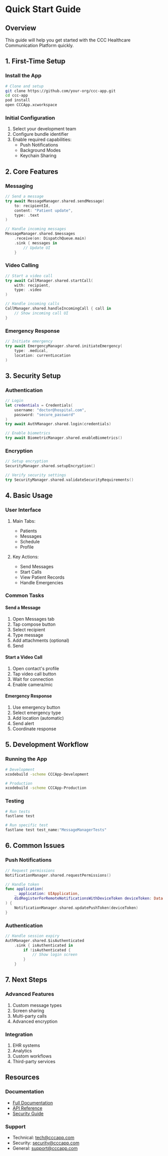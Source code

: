 # Quick Start Guide

## Overview
This guide will help you get started with the CCC Healthcare Communication Platform quickly.

## 1. First-Time Setup

### Install the App
```bash
# Clone and setup
git clone https://github.com/your-org/ccc-app.git
cd ccc-app
pod install
open CCCApp.xcworkspace
```

### Initial Configuration
1. Select your development team
2. Configure bundle identifier
3. Enable required capabilities:
   - Push Notifications
   - Background Modes
   - Keychain Sharing

## 2. Core Features

### Messaging
```swift
// Send a message
try await MessageManager.shared.sendMessage(
    to: recipientId,
    content: "Patient update",
    type: .text
)

// Handle incoming messages
MessageManager.shared.$messages
    .receive(on: DispatchQueue.main)
    .sink { messages in
        // Update UI
    }
```

### Video Calling
```swift
// Start a video call
try await CallManager.shared.startCall(
    with: recipient,
    type: .video
)

// Handle incoming calls
CallManager.shared.handleIncomingCall { call in
    // Show incoming call UI
}
```

### Emergency Response
```swift
// Initiate emergency
try await EmergencyManager.shared.initiateEmergency(
    type: .medical,
    location: currentLocation
)
```

## 3. Security Setup

### Authentication
```swift
// Login
let credentials = Credentials(
    username: "doctor@hospital.com",
    password: "secure_password"
)
try await AuthManager.shared.login(credentials)

// Enable biometrics
try await BiometricManager.shared.enableBiometrics()
```

### Encryption
```swift
// Setup encryption
SecurityManager.shared.setupEncryption()

// Verify security settings
try SecurityManager.shared.validateSecurityRequirements()
```

## 4. Basic Usage

### User Interface
1. Main Tabs:
   - Patients
   - Messages
   - Schedule
   - Profile

2. Key Actions:
   - Send Messages
   - Start Calls
   - View Patient Records
   - Handle Emergencies

### Common Tasks

#### Send a Message
1. Open Messages tab
2. Tap compose button
3. Select recipient
4. Type message
5. Add attachments (optional)
6. Send

#### Start a Video Call
1. Open contact's profile
2. Tap video call button
3. Wait for connection
4. Enable camera/mic

#### Emergency Response
1. Use emergency button
2. Select emergency type
3. Add location (automatic)
4. Send alert
5. Coordinate response

## 5. Development Workflow

### Running the App
```bash
# Development
xcodebuild -scheme CCCApp-Development

# Production
xcodebuild -scheme CCCApp-Production
```

### Testing
```bash
# Run tests
fastlane test

# Run specific test
fastlane test test_name:"MessageManagerTests"
```

## 6. Common Issues

### Push Notifications
```swift
// Request permissions
NotificationManager.shared.requestPermissions()

// Handle token
func application(
    _ application: UIApplication,
    didRegisterForRemoteNotificationsWithDeviceToken deviceToken: Data
) {
    NotificationManager.shared.updatePushToken(deviceToken)
}
```

### Authentication
```swift
// Handle session expiry
AuthManager.shared.$isAuthenticated
    .sink { isAuthenticated in
        if !isAuthenticated {
            // Show login screen
        }
    }
```

## 7. Next Steps

### Advanced Features
1. Custom message types
2. Screen sharing
3. Multi-party calls
4. Advanced encryption

### Integration
1. EHR systems
2. Analytics
3. Custom workflows
4. Third-party services

## Resources

### Documentation
- [Full Documentation](../README.md)
- [API Reference](../API/API_OVERVIEW.md)
- [Security Guide](../Security/SECURITY.md)

### Support
- Technical: tech@cccapp.com
- Security: security@cccapp.com
- General: support@cccapp.com 